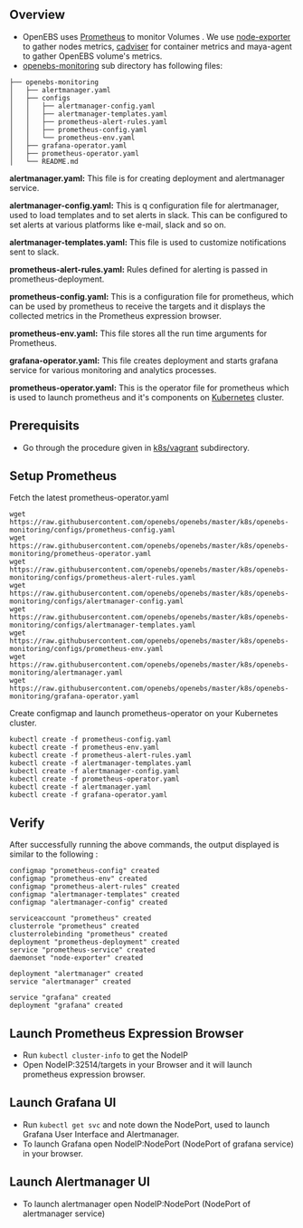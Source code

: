 ## Overview
* OpenEBS uses [Prometheus](https://github.com/prometheus/prometheus) to  monitor Volumes . We use [node-exporter](https://github.com/prometheus/node_exporter) to gather nodes metrics, [cadviser](https://github.com/google/cadvisor) for container metrics and maya-agent to gather OpenEBS volume's metrics.
* [openebs-monitoring](https://github.com/openebs/openebs/tree/master/k8s/openebs-monitoring) sub directory has following files:
```
├── openebs-monitoring
│   ├── alertmanager.yaml
│   ├── configs
│   │   ├── alertmanager-config.yaml
│   │   ├── alertmanager-templates.yaml
│   │   ├── prometheus-alert-rules.yaml
│   │   ├── prometheus-config.yaml
│   │   └── prometheus-env.yaml
│   ├── grafana-operator.yaml
│   ├── prometheus-operator.yaml
│   └── README.md
```


**alertmanager.yaml:** This file is for creating deployment and alertmanager service.

**alertmanager-config.yaml:** This is q configuration file for alertmanager, used to load templates and to set alerts in slack. This can be configured to set alerts at various platforms like e-mail, slack and so on.

**alertmanager-templates.yaml:** This file is used to customize notifications sent to slack.

**prometheus-alert-rules.yaml:** Rules defined for alerting is passed  in prometheus-deployment.

**prometheus-config.yaml:**  This is a configuration file for prometheus, which can be used by prometheus to receive the targets and it displays the collected metrics in the Prometheus expression browser.

**prometheus-env.yaml:** This file stores all the run time arguments for Prometheus.

**grafana-operator.yaml:** This file creates deployment and starts grafana service for various monitoring and analytics processes.

**prometheus-operator.yaml:** This is the operator file for prometheus which is used to launch prometheus and it's components on [Kubernetes](https://github.com/kubernetes/kubernetes) cluster.

## Prerequisits
* Go through the procedure given in [k8s/vagrant](https://github.com/openebs/openebs/tree/master/k8s/vagrant) subdirectory.

## Setup Prometheus

Fetch the latest prometheus-operator.yaml
```
wget https://raw.githubusercontent.com/openebs/openebs/master/k8s/openebs-monitoring/configs/prometheus-config.yaml
wget https://raw.githubusercontent.com/openebs/openebs/master/k8s/openebs-monitoring/prometheus-operator.yaml
wget https://raw.githubusercontent.com/openebs/openebs/master/k8s/openebs-monitoring/configs/prometheus-alert-rules.yaml
wget https://raw.githubusercontent.com/openebs/openebs/master/k8s/openebs-monitoring/configs/alertmanager-config.yaml
wget https://raw.githubusercontent.com/openebs/openebs/master/k8s/openebs-monitoring/configs/alertmanager-templates.yaml
wget https://raw.githubusercontent.com/openebs/openebs/master/k8s/openebs-monitoring/configs/prometheus-env.yaml
wget https://raw.githubusercontent.com/openebs/openebs/master/k8s/openebs-monitoring/alertmanager.yaml
wget https://raw.githubusercontent.com/openebs/openebs/master/k8s/openebs-monitoring/grafana-operator.yaml

```
Create configmap and launch prometheus-operator on your Kubernetes cluster.
```
kubectl create -f prometheus-config.yaml
kubectl create -f prometheus-env.yaml
kubectl create -f prometheus-alert-rules.yaml
kubectl create -f alertmanager-templates.yaml
kubectl create -f alertmanager-config.yaml
kubectl create -f prometheus-operator.yaml
kubectl create -f alertmanager.yaml
kubectl create -f grafana-operator.yaml
```
## Verify
After successfully running the above commands, the output displayed is similar to the following :
```
configmap "prometheus-config" created
configmap "prometheus-env" created
configmap "prometheus-alert-rules" created
configmap "alertmanager-templates" created
configmap "alertmanager-config" created

serviceaccount "prometheus" created
clusterrole "prometheus" created
clusterrolebinding "prometheus" created
deployment "prometheus-deployment" created
service "prometheus-service" created
daemonset "node-exporter" created

deployment "alertmanager" created
service "alertmanager" created

service "grafana" created
deployment "grafana" created
```
## Launch Prometheus Expression Browser
* Run `kubectl cluster-info` to get the NodeIP
* Open NodeIP:32514/targets in your Browser  and it will launch prometheus expression browser.
## Launch Grafana UI
* Run `kubectl get svc` and note down the NodePort, used to launch Grafana User Interface and Alertmanager.
* To launch Grafana open NodeIP:NodePort  (NodePort of grafana service) in your browser.
## Launch Alertmanager UI
* To launch alertmanager open NodeIP:NodePort (NodePort of alertmanager service)
